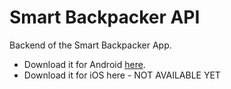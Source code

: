 Smart Backpacker API
====================

Backend of the Smart Backpacker App.
- Download it for Android [here](https://play.google.com/store/apps/details?id=io.github.gvolpe.sb).
- Download it for iOS here - NOT AVAILABLE YET
